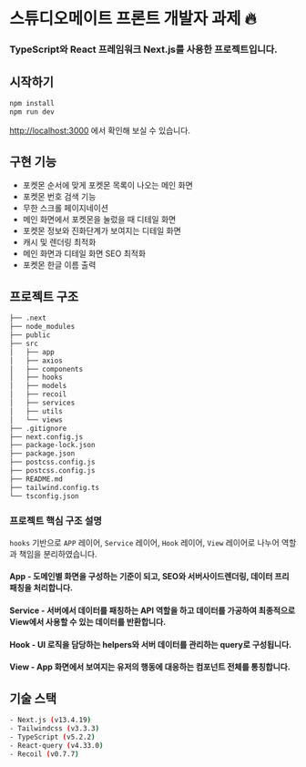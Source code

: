 # 스튜디오메이트 프론트 개발자 과제 🔥

### TypeScript와 React 프레임워크 Next.js를 사용한 프로젝트입니다. 

## 시작하기

```bash
npm install
npm run dev
```

[http://localhost:3000](http://localhost:3000) 에서 확인해 보실 수 있습니다. 


## 구현 기능

- 포켓몬 순서에 맞게 포켓몬 목록이 나오는 메인 화면
- 포켓몬 번호 검색 기능
- 무한 스크롤 페이지네이션
- 메인 화면에서 포켓몬을 눌렀을 때 디테일 화면
- 포켓몬 정보와 진화단계가 보여지는 디테일 화면
- 캐시 및 렌더링 최적화
- 메인 화면과 디테일 화면 SEO 최적화
- 포켓몬 한글 이름 출력


## 프로젝트 구조

```bash
├── .next
├── node_modules
├── public
├── src
│   ├── app
│   ├── axios
│   ├── components
│   ├── hooks
│   ├── models
│   ├── recoil
│   ├── services
│   ├── utils
│   └── views
├── .gitignore
├── next.config.js
├── package-lock.json
├── package.json
├── postcss.config.js
├── postcss.config.js
├── README.md
├── tailwind.config.ts
└── tsconfig.json
```

### 프로젝트 핵심 구조 설명
`hooks` 기반으로 `APP` 레이어, `Service` 레이어, `Hook` 레이어, `View` 레이어로 나누어 역할과 책임을 분리하였습니다. 
#### App - 도메인별 화면을 구성하는 기준이 되고, SEO와 서버사이드렌더링, 데이터 프리패칭을 처리합니다.  
#### Service - 서버에서 데이터를 패칭하는 API 역할을 하고 데이터를 가공하여 최종적으로 View에서 사용할 수 있는 데이터를 반환합니다. 
#### Hook - UI 로직을 담당하는 helpers와 서버 데이터를 관리하는 query로 구성됩니다. 
#### View - App 화면에서 보여지는 유저의 행동에 대응하는 컴포넌트 전체를 통칭합니다.  

## 기술 스택
```bash
- Next.js (v13.4.19)
- Tailwindcss (v3.3.3)
- TypeScript (v5.2.2)
- React-query (v4.33.0)
- Recoil (v0.7.7)
```
